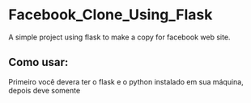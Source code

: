 # Facebook_Clone_Using_Flask
A simple project using flask to make a copy for facebook web site.
## Como usar:
Primeiro você devera ter o flask e o python instalado em sua máquina, depois deve somente 
